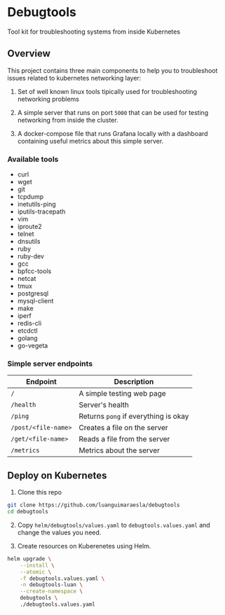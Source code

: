 # Debugtools

Tool kit for troubleshooting systems from inside Kubernetes

## Overview

This project contains three main components to help you to troubleshoot
issues related to kubernetes networking layer:

1. Set of well known linux tools tipically used for troubleshooting
	networking problems

2. A simple server that runs on port `5000` that can be used for
	testing networking from inside the cluster.

3. A docker-compose file that runs Grafana locally with a dashboard
	containing useful metrics about this simple server.

### Available tools

- curl
- wget
- git
- tcpdump
- inetutils-ping
- iputils-tracepath
- vim
- iproute2
- telnet
- dnsutils
- ruby
- ruby-dev
- gcc
- bpfcc-tools
- netcat
- tmux
- postgresql
- mysql-client
- make
- iperf
- redis-cli
- etcdctl
- golang
- go-vegeta

### Simple server endpoints

| Endpoint  | Description  |
|-------------- | -------------- |
| `/`          | A simple testing web page | 
| `/health`    | Server's health |
| `/ping`      | Returns `pong` if everything is okay |
| `/post/<file-name>`     | Creates a file on the server |
| `/get/<file-name>`      | Reads a file from the server |
| `/metrics`              | Metrics about the server |
	

## Deploy on Kubernetes

1. Clone this repo

```bash
git clone https://github.com/luanguimaraesla/debugtools
cd debugtools
```

2. Copy `helm/debugtools/values.yaml` to `debugtools.values.yaml` and
	change the values you need.

3. Create resources on Kuberenetes using Helm.
```bash
helm upgrade \
	--install \
	--atomic \
	-f debugtools.values.yaml \
	-n debugtools-luan \
	--create-namespace \
	debugtools \
	./debugtools.values.yaml
```
